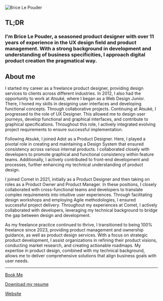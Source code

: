 ![Brice Le Pouder](https://hibrice.com/logo.svg)


## TL;DR
### I'm Brice Le Pouder, a seasoned product designer with over 11 years of experience in the UX design field and product management. With a strong background in development and understanding of business specificities, I approach digital product creation the pragmatical way.


## About me
I started my career as a freelance product designer, providing design services to clients across different industries. In 2012, I also had the opportunity to work at Atsuké, where I began as a Web Design Junior. There, I honed my skills in designing user interfaces and developing functional concepts. Through collaborative projects. Continuing at Atsukè, I progressed to the role of UX Designer. This allowed me to design user journeys, develop functional and graphical interfaces, and contribute to graphical specifications. Throughout this role, I actively integrated evolving project requirements to ensure successful implementation.

Following Atsukè, I joined Adot as a Product Designer. Here, I played a pivotal role in creating and maintaining a Design System that ensured consistency across various internal products. I collaborated closely with developers to promote graphical and functional consistency within feature teams. Additionally, I actively contributed to front-end development and processes, further enhancing my technical understanding of product design.

I joined Comet in 2021, initially as a Product Designer and then taking on roles as a Product Owner and Product Manager. In these positions, I closely collaborated with cross-functional teams and developers to translate complex requirements into intuitive user experiences. Through facilitating design workshops and employing Agile methodologies, I ensured successful project delivery. Throughout my experiences at Comet, I actively collaborated with developers, leveraging my technical background to bridge the gap between design and development.

As my freelance practice continued to thrive, I transitioned to being 100% freelance since 2023, providing product management and ownership guidance, as well as product design services. With a focus on strategic product development, I assist organizations in refining their product visions, conducting market research, and creating actionable roadmaps. My expertise in product design, combined with my technical background, allows me to deliver comprehensive solutions that align business goals with user needs.

---

[Book Me](https://hibrice.com/#contact)

[Download my resume](https://hibrice.com/CV-BriceLEPOUDER-2023-FR.pdf)

[Website](https://hibrice.com/)



